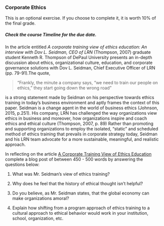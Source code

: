 ### **Corporate Ethics**

This is an optional exercise. If you choose to complete it, it is worth 10% of the final grade.

##### Check the course Timeline for the due date.

In the article entitled _A corporate training view of ethics education: An interview with Dov L. Seidman, CEO of LRN_ \(Thompson, 2007\) graduate student Kenneth R. Thompson of DePaul University presents an in-depth discussion about ethics, organizational culture, education, and corporate governance solutions with Dov L. Seidman, Chief Executive Officer of LRN \(pp. 79-91\).The quote,

> “Frankly, the minute a company says, “we need to train our people on ethics,” they start going down the wrong road”

is a strong statement made by Seidman on his perspective towards ethics training in today’s business environment and aptly frames the context of this paper. Seidman is a change agent in the world of business ethics \(Johnson, 2015, p.251\). His company, LRN has challenged the way organizations view ethics in business and moreover, how organizations inspire and coach ethics and ethical culture \(Thompson, 2007, p. 89\) Rather than promoting and supporting organizations to employ the isolated, “static” and scheduled method of ethics training that prevails in corporate strategy today, Seidman and his LRN team advocate for a more sustainable, meaningful, and realistic approach.

In reflecting on the article [A Corporate Training View of Ethics Education](http://jlo.sagepub.com/cgi/reprint/13/3/79?ijkey=r6EqaD4mQg2nU&keytype=ref&siteid=spjlo) complete a blog post of between 450 - 500 words by answering the questions below:

1. What was Mr. Seidman’s view of ethics training?

2. Why does he feel that the history of ethical thought isn’t helpful?

3. Do you believe, as Mr. Seidman states, that the global economy can make organizations amoral?

4. Explain how shifting from a program approach of ethics training to a cultural approach to ethical behavior would work in your institution, school, organization, etc.



